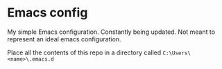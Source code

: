 # Emacs config
My simple Emacs configuration. Constantly being updated. Not meant to represent an ideal emacs configuration.

Place all the contents of this repo in a directory called `C:\Users\<name>\.emacs.d`
